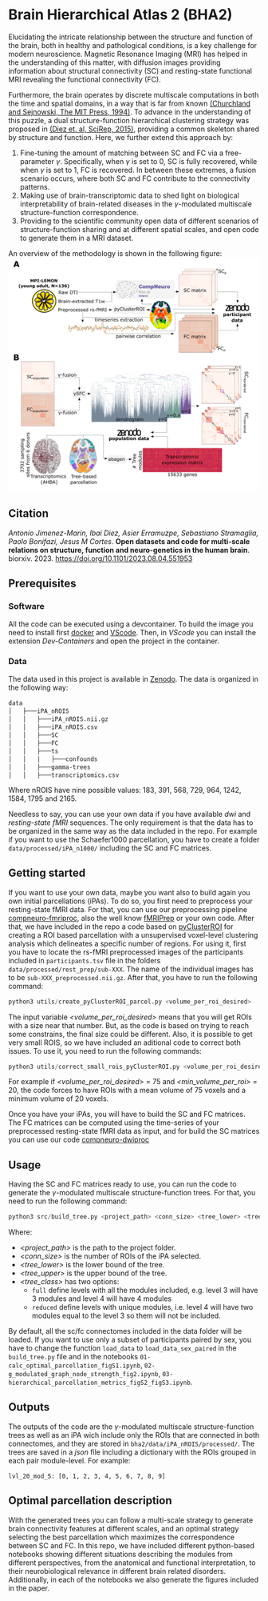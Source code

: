 # Brain Hierarchical Atlas 2 (BHA2)

Elucidating the intricate relationship between the structure and function of the brain, both in healthy and pathological conditions, is a key challenge for modern neuroscience. Magnetic Resonance Imaging (MRI) has helped in the understanding of this matter, with diffusion images providing information about structural connectivity (SC)
and resting-state functional MRI revealing the functional connectivity (FC).

Furthermore, the brain operates by discrete multiscale computations in both the time and spatial domains, in a way that is far from known [(Churchland and Sejnowski, The MIT Press, 1994)](https://mitpress.mit.edu/9780262531207/the-computational-brain/). To advance in the understanding of this puzzle, a dual structure-function hierarchical clustering strategy was proposed in [(Diez et. al, SciRep, 2015)](https://www.nature.com/articles/srep10532), providing a common skeleton shared by structure and function. Here, we further extend this approach by:
1. Fine-tuning the amount of matching between SC and FC via a free-parameter $\gamma$. Specifically, when $\gamma$ is set to 0, SC is fully recovered, while when $\gamma$ is set to 1, FC is recovered. In between these extremes, a fusion scenario occurs, where both SC and FC contribute to the connectivity patterns.
2. Making use of brain-transcriptomic data to shed light on biological interpretability of brain-related diseases in the $\gamma$-modulated multiscale structure-function correspondence.
3. Providing to the scientific community open data of different scenarios of structure-function sharing and at different spatial scales, and open code to generate them in a MRI dataset.

An overview of the methodology is shown in the following figure:
![methods](docs/methods_overview.png)

## Citation
*Antonio Jimenez-Marin, Ibai Diez, Asier Erramuzpe, Sebastiano Stramaglia, Paolo Bonifazi, Jesus M Cortes*. **Open datasets and code for multi-scale relations on structure, function and neuro-genetics in the human brain**. biorxiv. 2023. https://doi.org/10.1101/2023.08.04.551953

## Prerequisites
### Software
All the code can be executed using a devcontainer. To build the image you need to install first [docker](https://docs.docker.com/engine/install/) and [VScode](https://code.visualstudio.com/download). Then, in *VScode* you can install the extension *Dev-Containers* and open the project in the container.

### Data
The data used in this project is available in [Zenodo](https://zenodo.org/record/8158914). The data is organized in the following way:
```
data
│   ├───iPA_nROIS
│   │   ├───iPA_nROIS.nii.gz
│   │   ├───iPA_nROIS.csv
│   │   ├───SC
│   │   ├───FC
│   │   ├───ts
│   │   |   ├───confounds
│   │   ├───gamma-trees
│   │   ├───transcriptomics.csv
```
Where nROIS have nine possible values: 183, 391, 568, 729, 964, 1242, 1584, 1795 and 2165.

Needless to say, you can use your own data if you have available *dwi* and *resting-state fMRI* sequences. The only requirement is that the data has to be organized in the same way as the data included in the repo. For example if you want to use the Schaefer1000 parcellation, you have to create a folder `data/processed/iPA_n1000/` including the SC and FC matrices.


## Getting started
If you want to use your own data, maybe you want also to build again you own initial parcellations (iPAs). To do so, you first need to preprocess your resting-state fMRI data. For that, you can use our preprocessing pipeline [compneuro-fmriproc](https://github.com/ajimenezmarin/compneuro-fmriproc), also the well know [fMRIPrep](https://fmriprep.org/en/stable/) or your own code. After that, we have included in the repo a code based on [pyClusterROI](https://ccraddock.github.io/cluster_roi/) for creating a ROI based parcellation with a unsupervised voxel-level clustering analysis which delineates a specific number of regions. For using it, first you have to locate the rs-fMRI preprocessed images of the participants included in `participants.tsv` file in the folders `data/processed/rest_prep/sub-XXX`. The name of the individual images has to be `sub-XXX_preprocessed.nii.gz`. After that, you have to run the following command:

```python
python3 utils/create_pyClusterROI_parcel.py <volume_per_roi_desired>
```
The input variable *<volume_per_roi_desired>* means that you will get ROIs with a size near that number. But, as the code is based on trying to reach some constrains, the final size could be different. Also, it is possible to get very small ROIS, so we have included an aditional code to correct both issues. To use it, you need to run the following commands:

```python
python3 utils/correct_small_rois_pyClusterROI.py <volume_per_roi_desired> <min_volume_per_roi>
```
For example if *<volume_per_roi_desired>* = 75 and *<min_volume_per_roi>* = 20, the code forces to have ROIs with a mean volume of 75 voxels and a minimum volume of 20 voxels.

Once you have your iPAs, you will have to build the SC and FC matrices. The FC matrices can be computed using the time-series of your preprocessed resting-state fMRI data as input, and for build the SC matrices you can use our code [compneuro-dwiproc](https://github.com/ajimenezmarin/compneuro-dwiproc)

## Usage
Having the SC and FC matrices ready to use, you can run the code to generate the $\gamma$-modulated multiscale structure-function trees. For that, you need to run the following command:

```python
python3 src/build_tree.py <project_path> <conn_size> <tree_lower> <tree_upper> <tree_class>
```
Where:
* *<project_path>* is the path to the project folder.
* *<conn_size>* is the number of ROIs of the iPA selected.
* *<tree_lower>* is the lower bound of the tree.
* *<tree_upper>* is the upper bound of the tree.
* *<tree_class>* has two options:
    - `full` define levels with all the modules included, e.g. level 3 will have 3 modules and level 4 will have 4 modules
    - `reduced` define levels with unique modules, i.e. level 4 will have two modules equal to the level 3 so them will not be included.

By default, all the sc/fc connectomes included in the data folder will be loaded. If you want to use only a subset of participants paired by sex, you have to change the function `load_data` to `load_data_sex_paired` in the `build_tree.py` file and in the notebooks `01-calc_optimal_parcellation_figS1.ipynb`, `02-g_modulated_graph_node_strength_fig2.ipynb`, `03-hierarchical_parcellation_metrics_figS2_figS3.ipynb`.

## Outputs
The outputs of the code are the $\gamma$-modulated multiscale structure-function trees as well as an iPA wich include only the ROIs that are connected in both connectomes, and they are stored in `bha2/data/iPA_nROIS/processed/`. The trees are saved in a *json* file including a dictionary with the ROIs grouped in each pair module-level. For example:

```
lvl_20_mod_5: [0, 1, 2, 3, 4, 5, 6, 7, 8, 9]
```

## Optimal parcellation description
With the generated trees you can follow a multi-scale strategy to generate brain connectivity features at different scales, and an optimal strategy selecting the best parcellation which maximizes the correspondence between SC and FC. In this repo, we have included different python-based notebooks showing different situations describing the modules from different perspectives, from the anatomical and functional interpretation, to their neurobiological relevance in different brain related disorders. Additionally, in each of the notebooks we also generate the figures included in the paper.
